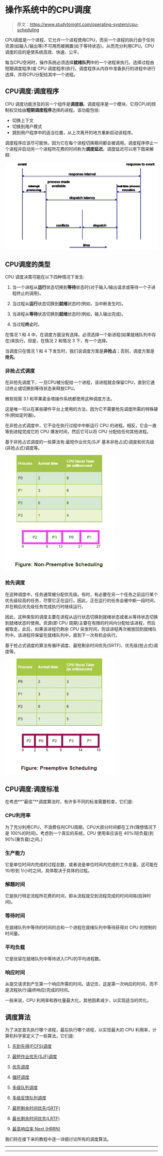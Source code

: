 # 操作系统中的CPU调度

> 原文：<https://www.studytonight.com/operating-system/cpu-scheduling>

CPU调度是一个进程，它允许一个进程使用CPU，而另一个进程的执行由于任何资源(如输入/输出等)不可用而被搁置(处于等待状态)，从而充分利用CPU。CPU 调度的目的是使系统高效、快速、公平。

每当CPU空闲时，操作系统必须选择**就绪队列**中的一个进程来执行。选择过程由短期调度程序(或 CPU 调度程序)执行。调度程序从内存中准备执行的进程中进行选择，并将CPU分配给其中一个进程。

## CPU调度:调度程序

CPU 调度功能涉及的另一个组件是**调度器**。调度程序是一个模块，它将CPU的控制权交给由**短期调度程序**选择的进程。该功能包括:

*   切换上下文
*   切换到用户模式
*   跳到用户程序中的适当位置，从上次离开的地方重新启动该程序。

调度程序应该尽可能快，因为它在每个进程切换期间都会被调用。调度程序停止一个进程并启动另一个进程所花费的时间称为**调度延迟**。调度延迟可以用下图来解释:

![Dispatch latency of Process Dispatcher](img/8131ab76de4d009a12319b103a380f33.png)

## CPU调度的类型

CPU 调度决策可能在以下四种情况下发生:

1.  当一个进程从**运行**状态切换到**等待**状态时(对于输入/输出请求或等待一个子进程终止的调用)。

2.  当过程从**运行**状态切换到**就绪**状态时(例如，当中断发生时)。

3.  当进程从**等待**状态切换到**就绪**状态时(例如，输入输出完成)。

4.  当过程**终止**时。

在情况 1 和 4 中，在调度方面没有选择。必须选择一个新进程(如果就绪队列中存在)来执行。但是，在情况 2 和情况 3 下，有一个选择。

当调度只在情况 1 和 4 下发生时，我们说调度方案是**非抢占**；否则，调度方案是**抢先**。

### 非抢占式调度

在非抢先调度下，一旦CPU被分配给一个进程，该进程就会保留CPU，直到它通过终止或切换到等待状态来释放CPU。

微软视窗 3.1 和苹果麦金塔操作系统都使用这种调度方法。

这是唯一可以在某些硬件平台上使用的方法，因为它不需要抢先调度所需的特殊硬件(例如定时器)。

在非抢占式调度中，它不会在执行过程中中断运行 CPU 的进程。相反，它会一直等到进程完成它的 CPU 爆发时间，然后它可以将 CPU 分配给任何其他进程。

基于非抢占式调度的一些算法有:最短作业优先(SJF 基本非抢占式)调度和优先级(非抢占式)调度等。

![cpu scheduling](img/d1c606bec842d3e83695252ae2c2299e.png)

### 抢先调度

在这种调度中，任务通常被分配优先级。有时，有必要在另一个任务之前运行某个优先级较高的任务，尽管它正在运行。因此，正在运行的任务会被中断一段时间，并在稍后优先级任务完成执行时继续运行。

因此，这种类型的调度主要在进程从运行状态切换到就绪状态或者从等待状态切换到就绪状态时使用。资源(即 CPU 周期)主要在有限的时间内分配给该进程，然后被取走，此后，如果该进程仍剩余 CPU 突发时间，则该进程再次被放回到就绪队列中。该进程将保留在就绪队列中，直到下一次有机会执行。

基于抢占式调度的算法有循环调度、最短剩余时间优先(SRTF)、优先级(抢占式)调度等。

![Preemptive Scheduling](img/3ce325e30c22d6130647dfc7fea2653a.png)

## CPU调度:调度标准

在考虑**“最佳”**调度算法时，有许多不同的标准需要检查，它们是:

### CPU利用率

为了充分利用CPU，不浪费任何CPU周期，CPU大部分时间都在工作(理想情况下是 100%的时间)。考虑到一个真实的系统，CPU 使用率应该在 40%(轻负载)到 90%(重负载)之间。)

### 生产能力

它是单位时间内完成的过程总数，或者说是单位时间内完成的工作总量。这可能在 10/秒到 1/小时之间，具体取决于具体的过程。

### 解题时间

它是执行特定流程所花费的时间，即从流程提交到流程完成的时间间隔(挂钟时间)。

### 等待时间

在就绪队列中等待的时间的总和一个进程在就绪队列中等待获得对 CPU 的控制的时间量。

### 平均负载

它是驻留在就绪队列中等待进入CPU的平均进程数。

### 响应时间

从提交请求到产生第一个响应所需的时间。请记住，这是第一次响应的时间，而不是流程执行(最终响应)完成的时间。

一般来说，CPU 利用率和吞吐量最大化，其他因素减少，以实现适当的优化。

## 调度算法

为了决定首先执行哪个进程，最后执行哪个进程，以实现最大的 CPU 利用率，计算机科学家定义了一些算法，它们是:

1.  [先到先得(FCFS)调度](https://www.studytonight.com/operating-system/first-come-first-serve)

2.  [最短作业优先(SJF)调度](https://www.studytonight.com/operating-system/shortest-job-first)

3.  [优先调度](https://www.studytonight.com/operating-system/priority-scheduling)

4.  [循环调度](https://www.studytonight.com/operating-system/round-robin-scheduling)

5.  [多级队列调度](https://www.studytonight.com/operating-system/multilevel-queue-scheduling)

6.  [多级反馈队列调度](https://www.studytonight.com/operating-system/multilevel-feedback-queue-scheduling)

7.  [最短剩余时间优先(SRTF)](#)

8.  [最长剩余时间优先(LRTF)](#)

9.  [最高响应率 Next (HRRN)](#)

我们将在接下来的教程中逐一详细讨论所有的调度算法。

* * *

* * *